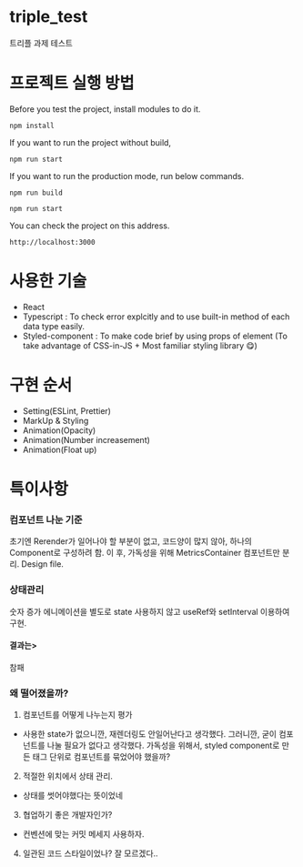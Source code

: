# triple_test
트리플 과제 테스트

# 프로젝트 실행 방법
Before you test the project, install modules to do it.

`npm install`

If you want to run the project without build,

`npm run start`

If you want to run the production mode, run below commands.

`npm run build
`

`npm run start`

You can check the project on this address.

`http://localhost:3000`

# 사용한 기술
- React
- Typescript : To check error explcitly and to use built-in method of each data type easily. 
- Styled-component : To make code brief by using props of element (To take advantage of CSS-in-JS + Most familiar styling library 😋)

# 구현 순서
- Setting(ESLint, Prettier)
- MarkUp & Styling
- Animation(Opacity)
- Animation(Number increasement)
- Animation(Float up)

# 특이사항
### 컴포넌트 나눈 기준
초기엔 Rerender가 일어나야 할 부분이 없고, 코드양이 많지 않아, 하나의 Component로 구성하려 함. 이 후, 가독성을 위해 MetricsContainer 컴포넌트만 분리. 
Design file.

### 상태관리
숫자 증가 에니메이션을 별도로 state 사용하지 않고 useRef와 setInterval 이용하여 구현.

#### 결과는>
참패

### 왜 떨어졌을까?
1. 컴포넌트를 어떻게 나누는지 평가
- 사용한 state가 없으니깐, 재렌더링도 안일어난다고 생각했다. 그러니깐, 굳이 컴포넌트를 나눌 필요가 없다고 생각했다. 가독성을 위해서, styled component로 만든 태그 단위로 컴포넌트를 묶었어야 했을까?
2. 적절한 위치에서 상태 관리. 
- 상태를 썻어야했다는 뜻이었네
3. 협업하기 좋은 개발자인가?
- 컨벤션에 맞는 커밋 메세지 사용하자.
4. 일관된 코드 스타일이었나?
잘 모르겠다..
